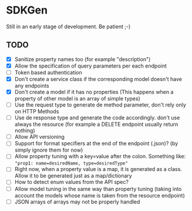 # SDKGen
Still in an early stage of development. Be patient ;-)

## TODO
- [x] Sanitize property names too (for example "description")
- [x] Allow the specification of query parameters per each endpoint
- [ ] Token based authentication
- [x] Don't create a service class if the corresponding model doesn't have any endpoints
- [x] Don't create a model if it has no properties (This happens when a property of other model is an array of simple types)
- [ ] Use the request type to generate de method parameter, don't rely only on HTTP Methods
- [ ] Use de response type and generate the code accordingly. don't use always the resource (for example a DELETE endpoint usually return nothing)
- [ ] Allow API versioning
- [ ] Support for format specifiers at the end of the endpoint (.json)? (by simply ignore them for now)
- [ ] Allow property tuning with a key=value after the colon. Something like: `"prop1: name=desiredName, type=desiredType"`
- [ ] Right now, when a property value is a map, it is generated as a class. Allow it to be generated just as a map/dictionary
- [ ] How to detect enum values from the API spec?
- [ ] Allow model tuning in the same way than property tuning (taking into account the models whose name is taken from the resource endpoint)
- [ ] JSON arrays of arrays may not be properly handled